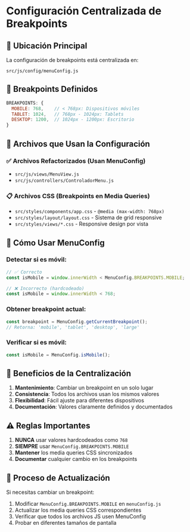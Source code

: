 # Configuración Centralizada de Breakpoints

## 📍 Ubicación Principal

La configuración de breakpoints está centralizada en:

```
src/js/config/menuConfig.js
```

## 🎯 Breakpoints Definidos

```javascript
BREAKPOINTS: {
  MOBILE: 768,    // < 768px: Dispositivos móviles
  TABLET: 1024,   // 768px - 1024px: Tablets
  DESKTOP: 1200,  // 1024px - 1200px: Escritorio
}
```

## 📁 Archivos que Usan la Configuración

### ✅ Archivos Refactorizados (Usan MenuConfig)

- `src/js/views/MenuView.js`
- `src/js/controllers/ControladorMenu.js`

### 📋 Archivos CSS (Breakpoints en Media Queries)

- `src/styles/components/app.css` - `@media (max-width: 768px)`
- `src/styles/layout/layout.css` - Sistema de grid responsive
- `src/styles/views/*.css` - Responsive design por vista

## 🔧 Cómo Usar MenuConfig

### Detectar si es móvil:

```javascript
// ✅ Correcto
const isMobile = window.innerWidth < MenuConfig.BREAKPOINTS.MOBILE;

// ❌ Incorrecto (hardcodeado)
const isMobile = window.innerWidth < 768;
```

### Obtener breakpoint actual:

```javascript
const breakpoint = MenuConfig.getCurrentBreakpoint();
// Retorna: 'mobile', 'tablet', 'desktop', 'large'
```

### Verificar si es móvil:

```javascript
const isMobile = MenuConfig.isMobile();
```

## 🚀 Beneficios de la Centralización

1. **Mantenimiento**: Cambiar un breakpoint en un solo lugar
2. **Consistencia**: Todos los archivos usan los mismos valores
3. **Flexibilidad**: Fácil ajuste para diferentes dispositivos
4. **Documentación**: Valores claramente definidos y documentados

## ⚠️ Reglas Importantes

1. **NUNCA** usar valores hardcodeados como `768`
2. **SIEMPRE** usar `MenuConfig.BREAKPOINTS.MOBILE`
3. **Mantener** los media queries CSS sincronizados
4. **Documentar** cualquier cambio en los breakpoints

## 🔄 Proceso de Actualización

Si necesitas cambiar un breakpoint:

1. Modificar `MenuConfig.BREAKPOINTS.MOBILE` en `menuConfig.js`
2. Actualizar los media queries CSS correspondientes
3. Verificar que todos los archivos JS usen MenuConfig
4. Probar en diferentes tamaños de pantalla
